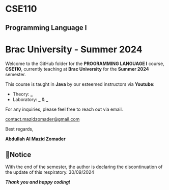 # CSE110
## Programming Language I
# Brac University - Summer 2024

Welcome to the GitHub folder for the **PROGRAMMING LANGUAGE I** course, **CSE110**, currently teaching at **Brac University** for the **Summer 2024** semester.

This course is taught in **Java** by our esteemed instructors via **Youtube**:
- Theory: **_**
- Laboratory: **_** & **_**


For any inquiries, please feel free to reach out via email.

contact.mazidzomader@gmail.com

Best regards,

**Abdullah Al Mazid Zomader**

## 📢Notice
With the end of the semester, the author is declaring the discontinuation of the update of this respiratory. 30/09/2024



***Thank you and happy coding!***
